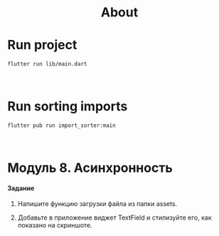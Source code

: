 <h1 align="center">About</h1>

# Run project
```sh
flutter run lib/main.dart
```

<br />

# Run sorting imports
```sh
flutter pub run import_sorter:main
```

<br />

# Модуль 8. Асинхронность

#### Задание

1. Напишите функцию загрузки файла из папки assets.

2. Добавьте в приложение виджет TextField и стилизуйте его, как
показано на скриншоте.
